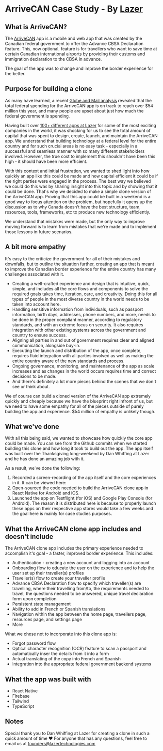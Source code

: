 # ArriveCAN Case Study - By [Lazer](https://www.lazertechnologies.com/)

## What is ArriveCAN?
The [ArriveCAN](https://www.canada.ca/en/border-services-agency/services/arrivecan.html) app is a mobile and web app that was created by the Canadian federal government to offer the Advance CBSA Declaration feature. This, now optional, feature is for travellers who want to save time at certain Canadian international airports by providing their customs and immigration declaration to the CBSA in advance.

The goal of the app was to change and improve the border experience for the better.

## Purpose for building a clone
As many have learned, a recent [Globe and Mail analysis](https://www.theglobeandmail.com/politics/article-arrivecan-app-spending-government/) revealed that the total federal spending for the ArriveCAN app is on track to reach over $54 million this year, and many people are upset about just how much the federal government is spending.

Having built over [100+ different apps at Lazer](https://www.lazertechnologies.com/clients) for some of the most exciting companies in the world, it was shocking for us to see the total amount of capital that was spent to design, create, launch, and maintain the ArriveCAN app. We understand that building technology at a federal level for the entire country and for such crucial areas is no easy task - especially in a successful and seamless manner with so many different stakeholders involved. However, the true cost to implement this shouldn't have been this high - it should have been more efficient.

With this context and initial frustration, we wanted to shed light into how quickly an app like this could be made and how capital efficient it could be if the right parties were engaged in the process. The best way we believed we could do this was by sharing insight into this topic and by showing that it could be done. That's why we decided to make a simple clone version of the ArriveCAN app. Proving that this app could be built in a weekend is a good way to focus attention on the problem, but hopefully it opens up the discussion as to why Canada doesn’t have the best structure, team, resources, tools, frameworks, etc to produce new technology efficiently.

We understand that mistakes were made, but the only way to improve moving forward is to learn from mistakes that we're made and to implement those lessons in future scenarios. 

## A bit more empathy
It's easy to the criticize the government for all of their mistakes and downfalls, but to outline the situation further, creating an app that is meant to improve the Canadian border experience for the entire country has many challenges associated with it.

- Creating a well-crafted experience and design that is intuitive, quick, simple, and includes all the core flows and components to solve the required goals takes time, iteration, care, and creativity. Doing this for all types of people in the most diverse country in the world needs to be taken into account here.
- Handling sensitive information from individuals, such as passport information, birth days, addresses, phone numbers, and more, needs to be done in the proper compliant manner, according to regulatory standards, and with an extreme focus on security. It also requires integration with other existing systems across the government and country to ensure success.
- Aligning all parties in and out of government requires clear and aligned communication, alongside buy-in.
- Executing the launch and distribution of the app, once complete, requires fluid integration with all parties involved as well as making the entire country aware of the new standards and process.
- Ongoing governance, monitoring, and maintenance of the app as scale increases and as changes in the world occurs requires time and correct decisions to be made.
- And there's definitely a lot more pieces behind the scenes that we don't see or think about.

We of course can build a cloned version of the ArriveCAN app extremely quickly and cheaply because we have the blueprint right infront of us, but we need to have some empathy for all of the pieces outside of purely building the app and experience. $54 million of empathy is unlikely though.

## What we've done
With all this being said, we wanted to showcase how quickly the core app could be made. You can see from the Github commits when we started building this clone and how long it took to build out the app. The app itself was built over the Thanksgiving long-weekend by Dan Whiffing at Lazer and he has done an amazing job with it.

As a result, we've done the following:
1. Recorded a screen-recording of the app itself and the core experiences in it. It can be viewed here:
2. Open-sourced the code needed to build the ArriveCAN clone app in React Native for Android and iOS.
3. Launched the app on Testflight (for iOS) and Google Play Console (for Android). The reason it is distributed here is because to properly launch these apps on their respective app stores would take a few weeks and the goal here is mainly for case studies purposes.

## What the ArriveCAN clone app includes and doesn't include
The ArriveCAN clone app includes the primary experience needed to accomplish it's goal - a faster, improved border experience. This includes:
- Authentication - creating a new account and logging into an account
- Onboarding flow to educate the user on the experience and to help the user set up their traveller(s) profiles
- Traveller(s) flow to create your traveller profile
- Advance CBSA Declaration flow to specify which traveller(s) are travelling, where their travelling from/to, the requirements needed to travel, the questions needed to be answered, unique travel declaration form upon completion
- Persistent state management
- Ability to add in French or Spanish translations
- Navigation within the app between the home page, travellers page, resources page, and settings page
- More

What we chose not to incorporate into this clone app is:
- Forgot password flow
- Optical character recognition (OCR) feature to scan a passport and automatically inser the details from it into a form
- Actual translating of the copy into French and Spanish
- Integration into the appropriate federal government backend systems

## What the app was built with
- React Native
- Firebase
- Tailwind
- TypeScript

## Notes
Special thank you to Dan Whiffing at Lazer for creating a clone in such a quick amount of time ❤️ For anyone that has any questions, feel free to email us at founders@lazertechnologies.com
